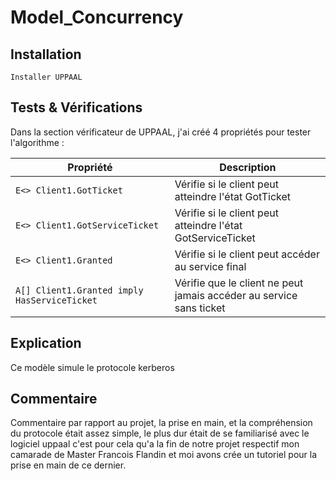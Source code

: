 # Model_Concurrency

## Installation

```
Installer UPPAAL
```

## Tests & Vérifications

Dans la section vérificateur de UPPAAL, j'ai créé 4 propriétés pour tester l'algorithme :

| Propriété | Description |
|-----------|-------------|
| `E<> Client1.GotTicket` | Vérifie si le client peut atteindre l'état GotTicket |
| `E<> Client1.GotServiceTicket` | Vérifie si le client peut atteindre l'état GotServiceTicket |
| `E<> Client1.Granted` | Vérifie si le client peut accéder au service final |
| `A[] Client1.Granted imply HasServiceTicket` | Vérifie que le client ne peut jamais accéder au service sans ticket |

## Explication

Ce modèle simule le protocole kerberos

## Commentaire

Commentaire par rapport au projet, la prise en main, et la compréhension du protocole était assez simple, le plus dur était de se familiarisé avec le logiciel uppaal c'est pour cela qu'a la fin de notre projet respectif mon camarade de Master Francois Flandin et moi avons crée un tutoriel pour la prise en main de ce dernier.
